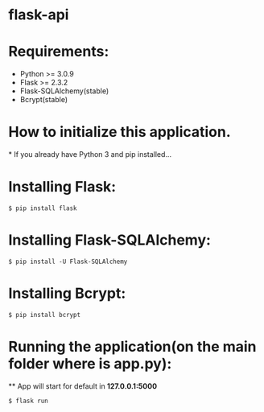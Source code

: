 # flask-api

<h1>Requirements:</h1>

- Python >= 3.0.9
- Flask >= 2.3.2
- Flask-SQLAlchemy(stable)
- Bcrypt(stable)
 
<h1>How to initialize this application.</h1>
<p>* If you already have Python 3 and pip installed...</p>
<h1>Installing Flask:</h1>
<code>$ pip install flask</code>
<h1>Installing Flask-SQLAlchemy:</h1>
<code>$ pip install -U Flask-SQLAlchemy</code>
<h1>Installing Bcrypt:</h1>
<code>$ pip install bcrypt</code>
<h1>Running the application(on the main folder where is app.py):</h1>
<p>** App will start for default in <strong>127.0.0.1:5000</strong></p>
<code>$ flask run</code>
